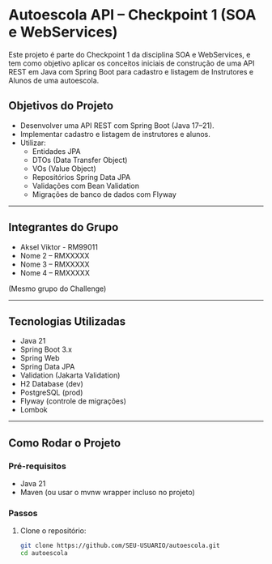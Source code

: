 # Autoescola API – Checkpoint 1 (SOA e WebServices)

Este projeto é parte do Checkpoint 1 da disciplina SOA e WebServices, e tem como objetivo aplicar os conceitos iniciais de construção de uma API REST em Java com Spring Boot para cadastro e listagem de Instrutores e Alunos de uma autoescola.

## Objetivos do Projeto
- Desenvolver uma API REST com Spring Boot (Java 17–21).
- Implementar cadastro e listagem de instrutores e alunos.
- Utilizar:
  - Entidades JPA
  - DTOs (Data Transfer Object)
  - VOs (Value Object)
  - Repositórios Spring Data JPA
  - Validações com Bean Validation
  - Migrações de banco de dados com Flyway

---

## Integrantes do Grupo
- Aksel Viktor - RM99011
- Nome 2 – RMXXXXX
- Nome 3 – RMXXXXX
- Nome 4 – RMXXXXX

(Mesmo grupo do Challenge)

---

## Tecnologias Utilizadas
- Java 21
- Spring Boot 3.x
- Spring Web
- Spring Data JPA
- Validation (Jakarta Validation)
- H2 Database (dev)
- PostgreSQL (prod)
- Flyway (controle de migrações)
- Lombok

---

## Como Rodar o Projeto

### Pré-requisitos
- Java 21
- Maven (ou usar o mvnw wrapper incluso no projeto)

### Passos
1. Clone o repositório:
   ```bash
   git clone https://github.com/SEU-USUARIO/autoescola.git
   cd autoescola
